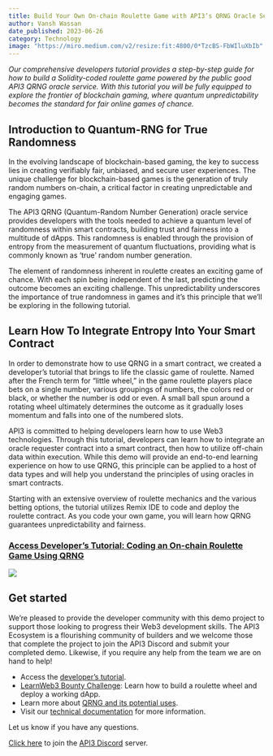 ```yaml
---
title: Build Your Own On-chain Roulette Game with API3’s QRNG Oracle Service
author: Vansh Wassan
date_published: 2023-06-26
category: Technology
image: "https://miro.medium.com/v2/resize:fit:4800/0*TzcBS-FbWIluXbIb"
---
```


_Our comprehensive developers tutorial provides a step-by-step guide for how to build a Solidity-coded roulette game powered by the public good API3 QRNG oracle service. With this tutorial you will be fully equipped to explore the frontier of blockchain gaming, where quantum unpredictability becomes the standard for fair online games of chance._

## Introduction to Quantum-RNG for True Randomness

In the evolving landscape of blockchain-based gaming, the key to success lies in creating verifiably fair, unbiased, and secure user experiences. The unique challenge for blockchain-based games is the generation of truly random numbers on-chain, a critical factor in creating unpredictable and engaging games.

The API3 QRNG (Quantum-Random Number Generation) oracle service provides developers with the tools needed to achieve a quantum level of randomness within smart contracts, building trust and fairness into a multitude of dApps. This randomness is enabled through the provision of entropy from the measurement of quantum fluctuations, providing what is commonly known as ‘true’ random number generation.

The element of randomness inherent in roulette creates an exciting game of chance. With each spin being independent of the last, predicting the outcome becomes an exciting challenge. This unpredictability underscores the importance of true randomness in games and it’s this principle that we’ll be exploring in the following tutorial.

## Learn How To Integrate Entropy Into Your Smart Contract

In order to demonstrate how to use QRNG in a smart contract, we created a developer’s tutorial that brings to life the classic game of roulette. Named after the French term for “little wheel,” in the game roulette players place bets on a single number, various groupings of numbers, the colors red or black, or whether the number is odd or even. A small ball spun around a rotating wheel ultimately determines the outcome as it gradually loses momentum and falls into one of the numbered slots.

API3 is committed to helping developers learn how to use Web3 technologies. Through this tutorial, developers can learn how to integrate an oracle requester contract into a smart contract, then how to utilize off-chain data within execution. While this demo will provide an end-to-end learning experience on how to use QRNG, this principle can be applied to a host of data types and will help you understand the principles of using oracles in smart contracts.

Starting with an extensive overview of roulette mechanics and the various betting options, the tutorial utilizes Remix IDE to code and deploy the roulette contract. As you code your own game, you will learn how QRNG guarantees unpredictability and fairness.

### [Access Developer’s Tutorial: Coding an On-chain Roulette Game Using QRNG](https://docs.api3.org/guides/qrng/roulette-guide/)

![](https://miro.medium.com/v2/resize:fit:700/0*0uOIYM8IyHxk0Or7.png)

## Get started

We’re pleased to provide the developer community with this demo project to support those looking to progress their Web3 development skills. The API3 Ecosystem is a flourishing community of builders and we welcome those that complete the project to join the API3 Discord and submit your completed demo. Likewise, if you require any help from the team we are on hand to help!

-   Access the [developer’s tutorial](https://docs.api3.org/guides/qrng/roulette-guide/).
-   [LearnWeb3 Bounty Challenge](https://learnweb3.io/bounties/qrng-roulette-wheel-bounty-challenge/): Learn how to build a roulette wheel and deploy a working dApp.
-   Learn more about [QRNG and its potential uses](https://medium.com/api3/exploring-api3-qrng-the-gold-standard-for-truly-random-numbers-8da07f144f5).
-   Visit our [technical documentation](https://docs.api3.org/reference/qrng/) for more information.

Let us know if you have any questions.

[Click here](https://discord.com/invite/qnRrcfnm5W) to join the [API3 Discord](https://discord.com/invite/qnRrcfnm5W) server.
